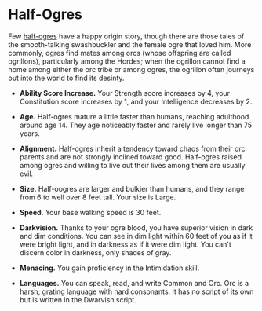 # Half-Ogres
Few [half-ogres](../Creatures/Ogres.md#half-ogre) have a happy origin story, though there are those tales of the smooth-talking swashbuckler and the female ogre that loved him. More commonly, ogres find mates among orcs (whose offspring are called ogrillons), particularly among the Hordes; when the ogrillon cannot find a home among either the orc tribe or among ogres, the ogrillon often journeys out into the world to find its desinty.

* **Ability Score Increase.** Your Strength score increases by 4, your Constitution score increases by 1, and your Intelligence decreases by 2.

* **Age.** Half-ogres mature a little faster than humans, reaching adulthood around age 14. They age noticeably faster and rarely live longer than 75 years.

* **Alignment.** Half-ogres inherit a tendency toward chaos from their orc parents and are not strongly inclined toward good. Half-ogres raised among ogres and willing to live out their lives among them are usually evil.

* **Size.** Half-oogres are larger and bulkier than humans, and they range from 6 to well over 8 feet tall. Your size is Large.

* **Speed.** Your base walking speed is 30 feet.

* **Darkvision.** Thanks to your ogre blood, you have superior vision in dark and dim conditions. You can see in dim light within 60 feet of you as if it were bright light, and in darkness as if it were dim light. You can't discern color in darkness, only shades of gray.

* **Menacing.** You gain proficiency in the Intimidation skill.

* **Languages.** You can speak, read, and write Common and Orc. Orc is a harsh, grating language with hard consonants. It has no script of its own but is written in the Dwarvish script.
